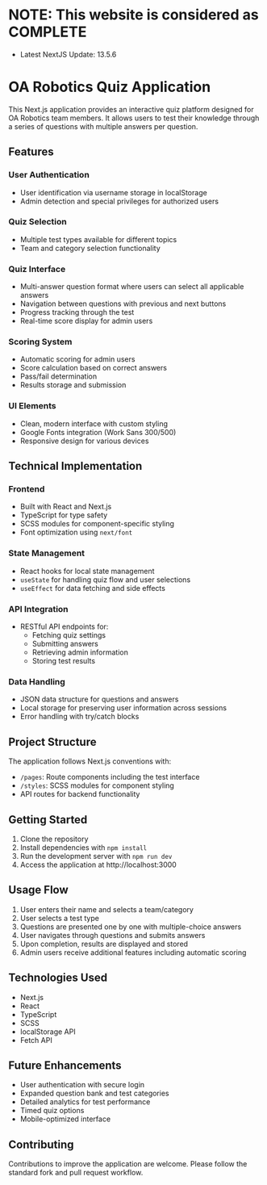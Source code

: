 # NOTE: This website is considered as COMPLETE
- Latest NextJS Update: 13.5.6

# OA Robotics Quiz Application

This Next.js application provides an interactive quiz platform designed for OA Robotics team members. It allows users to test their knowledge through a series of questions with multiple answers per question.

## Features

### User Authentication
- User identification via username storage in localStorage
- Admin detection and special privileges for authorized users

### Quiz Selection
- Multiple test types available for different topics
- Team and category selection functionality

### Quiz Interface
- Multi-answer question format where users can select all applicable answers
- Navigation between questions with previous and next buttons
- Progress tracking through the test
- Real-time score display for admin users

### Scoring System
- Automatic scoring for admin users
- Score calculation based on correct answers
- Pass/fail determination
- Results storage and submission

### UI Elements
- Clean, modern interface with custom styling
- Google Fonts integration (Work Sans 300/500)
- Responsive design for various devices

## Technical Implementation

### Frontend
- Built with React and Next.js
- TypeScript for type safety
- SCSS modules for component-specific styling
- Font optimization using `next/font`

### State Management
- React hooks for local state management
- `useState` for handling quiz flow and user selections
- `useEffect` for data fetching and side effects

### API Integration
- RESTful API endpoints for:
    - Fetching quiz settings
    - Submitting answers
    - Retrieving admin information
    - Storing test results

### Data Handling
- JSON data structure for questions and answers
- Local storage for preserving user information across sessions
- Error handling with try/catch blocks

## Project Structure

The application follows Next.js conventions with:
- `/pages`: Route components including the test interface
- `/styles`: SCSS modules for component styling
- API routes for backend functionality

## Getting Started

1. Clone the repository
2. Install dependencies with `npm install`
3. Run the development server with `npm run dev`
4. Access the application at http://localhost:3000

## Usage Flow

1. User enters their name and selects a team/category
2. User selects a test type
3. Questions are presented one by one with multiple-choice answers
4. User navigates through questions and submits answers
5. Upon completion, results are displayed and stored
6. Admin users receive additional features including automatic scoring

## Technologies Used

- Next.js
- React
- TypeScript
- SCSS
- localStorage API
- Fetch API

## Future Enhancements

- User authentication with secure login
- Expanded question bank and test categories
- Detailed analytics for test performance
- Timed quiz options
- Mobile-optimized interface

## Contributing

Contributions to improve the application are welcome. Please follow the standard fork and pull request workflow.